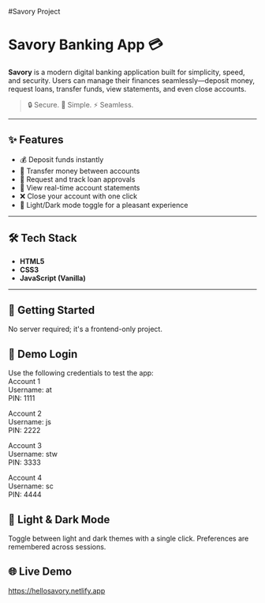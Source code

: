 #Savory Project

# Savory Banking App 💳

**Savory** is a modern digital banking application built for simplicity, speed, and security. Users can manage their finances seamlessly—deposit money, request loans, transfer funds, view statements, and even close accounts.

> 🔒 Secure. 🌟 Simple. ⚡ Seamless.

---

## ✨ Features

- 💰 Deposit funds instantly
- 🔁 Transfer money between accounts
- 🏦 Request and track loan approvals
- 📄 View real-time account statements
- ❌ Close your account with one click
- 🌙 Light/Dark mode toggle for a pleasant experience

---

## 🛠️ Tech Stack

- **HTML5**
- **CSS3**
- **JavaScript (Vanilla)**

---

## 🚀 Getting Started
 No server required; it's a frontend-only project.

## 🔐 Demo Login

Use the following credentials to test the app: <br>
Account 1 <br>
Username: at <br>
PIN: 1111 <br>

Account 2 <br>
Username: js <br>
PIN: 2222 <br>

Account 3 <br>
Username: stw  <br>
PIN: 3333 <br>

Account 4 <br>
Username: sc <br>
PIN: 4444 <br>

## 🎨 Light & Dark Mode

Toggle between light and dark themes with a single click. Preferences are remembered across sessions.

## 🌐 Live Demo

https://hellosavory.netlify.app
